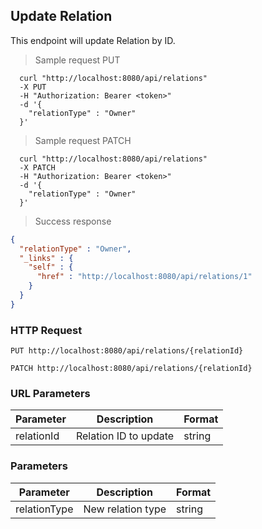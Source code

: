 ## Update Relation
This endpoint will update Relation by ID.

> Sample request PUT

```shell
  curl "http://localhost:8080/api/relations"
  -X PUT
  -H "Authorization: Bearer <token>"
  -d '{
    "relationType" : "Owner"
  }'
```

> Sample request PATCH

```shell
  curl "http://localhost:8080/api/relations"
  -X PATCH
  -H "Authorization: Bearer <token>"
  -d '{
    "relationType" : "Owner"
  }'
```

> Success response

```json
{
  "relationType" : "Owner",
  "_links" : {
    "self" : {
      "href" : "http://localhost:8080/api/relations/1"
    }
  }
}
```

### HTTP Request

`PUT http://localhost:8080/api/relations/{relationId}`

`PATCH http://localhost:8080/api/relations/{relationId}`

### URL Parameters

Parameter | Description | Format
--------- | ----------- | ---------
relationId | Relation ID to update | string

### Parameters

Parameter | Description | Format
--------- | ----------- | ---------
relationType | New relation type | string